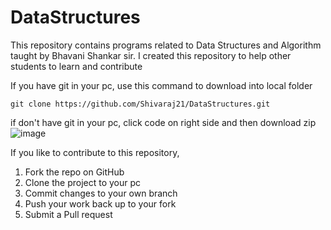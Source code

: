 # DataStructures

This repository contains programs related to Data Structures and Algorithm taught by Bhavani Shankar sir. I created this repository to help other students to learn and contribute 




If you have git in your pc, use this command to download into local folder
```
git clone https://github.com/Shivaraj21/DataStructures.git
```



if don't have git in your pc, click code on right side and then download zip
![image](https://user-images.githubusercontent.com/94275612/184522584-37a94b0a-3322-4288-8efe-1fcf54e4742e.png)



If you like to contribute to this repository,
1. Fork the repo on GitHub
2. Clone the project to your pc
3. Commit changes to your own branch
4. Push your work back up to your fork
5. Submit a Pull request
